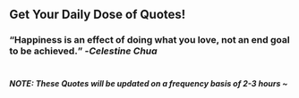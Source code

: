 ## Get Your Daily Dose of Quotes!
### <q>Happiness is an effect of doing what you love, not an end goal to be achieved.</q> -<em>Celestine Chua</em> <br><br>
##### NOTE: These Quotes will be updated on a frequency basis of 2-3 hours ~
